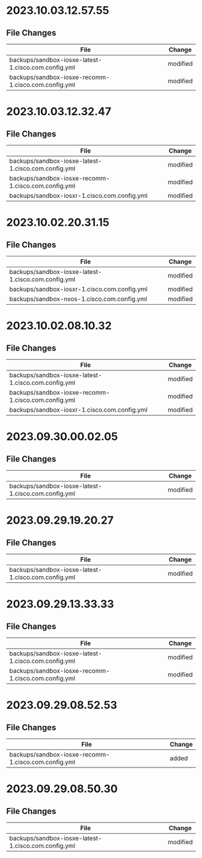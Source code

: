 # 2023.10.03.12.57.55

## File Changes

| File | Change |
| --- | --- |
| backups/sandbox-iosxe-latest-1.cisco.com.config.yml | modified |
| backups/sandbox-iosxe-recomm-1.cisco.com.config.yml | modified |

# 2023.10.03.12.32.47

## File Changes

| File | Change |
| --- | --- |
| backups/sandbox-iosxe-latest-1.cisco.com.config.yml | modified |
| backups/sandbox-iosxe-recomm-1.cisco.com.config.yml | modified |
| backups/sandbox-iosxr-1.cisco.com.config.yml | modified |

# 2023.10.02.20.31.15

## File Changes

| File | Change |
| --- | --- |
| backups/sandbox-iosxe-latest-1.cisco.com.config.yml | modified |
| backups/sandbox-iosxr-1.cisco.com.config.yml | modified |
| backups/sandbox-nxos-1.cisco.com.config.yml | modified |

# 2023.10.02.08.10.32

## File Changes

| File | Change |
| --- | --- |
| backups/sandbox-iosxe-latest-1.cisco.com.config.yml | modified |
| backups/sandbox-iosxe-recomm-1.cisco.com.config.yml | modified |
| backups/sandbox-iosxr-1.cisco.com.config.yml | modified |

# 2023.09.30.00.02.05

## File Changes

| File | Change |
| --- | --- |
| backups/sandbox-iosxe-latest-1.cisco.com.config.yml | modified |

# 2023.09.29.19.20.27

## File Changes

| File | Change |
| --- | --- |
| backups/sandbox-iosxe-latest-1.cisco.com.config.yml | modified |

# 2023.09.29.13.33.33

## File Changes

| File | Change |
| --- | --- |
| backups/sandbox-iosxe-latest-1.cisco.com.config.yml | modified |
| backups/sandbox-iosxe-recomm-1.cisco.com.config.yml | modified |

# 2023.09.29.08.52.53

## File Changes

| File | Change |
| --- | --- |
| backups/sandbox-iosxe-recomm-1.cisco.com.config.yml | added |

# 2023.09.29.08.50.30

## File Changes

| File | Change |
| --- | --- |
| backups/sandbox-iosxe-latest-1.cisco.com.config.yml | modified |